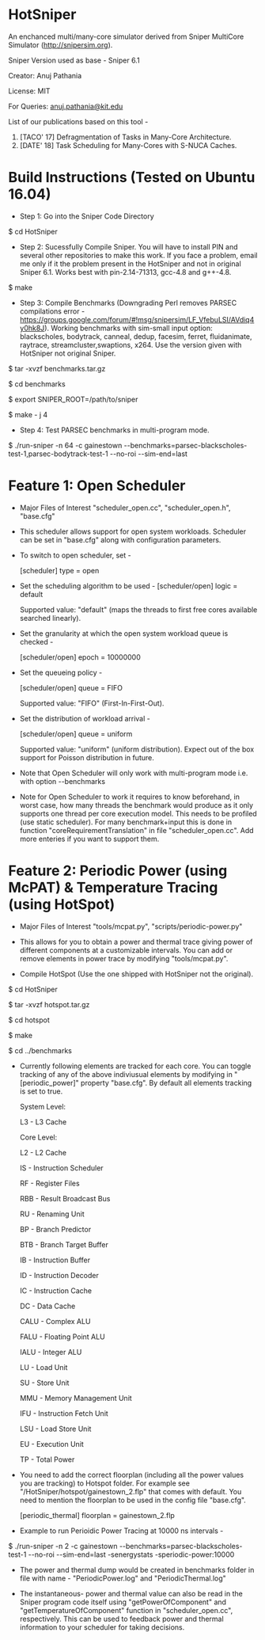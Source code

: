 # HotSniper
An enchanced multi/many-core simulator derived from Sniper MultiCore Simulator (http://snipersim.org).

Sniper Version used as base - Sniper 6.1

Creator: Anuj Pathania

License: MIT

For Queries: anuj.pathania@kit.edu

List of our publications based on this tool -

1. [TACO' 17] Defragmentation of Tasks in Many-Core Architecture.
2. [DATE' 18] Task Scheduling for Many-Cores with S-NUCA Caches.



# Build Instructions (Tested on Ubuntu 16.04)

* Step 1: Go into the Sniper Code Directory

$ cd HotSniper

* Step 2: Sucessfully Compile Sniper. You will have to install PIN and several other repositories to make this work. If you face a problem, email me only if it the problem present in the HotSniper and not in original Sniper 6.1. Works best with pin-2.14-71313, gcc-4.8 and g++-4.8.

$ make

* Step 3: Compile Benchmarks (Downgrading Perl removes PARSEC compilations error - https://groups.google.com/forum/#!msg/snipersim/LF_VfebuLSI/AVdiq4y0hk8J). Working benchmarks with sim-small input option: blackscholes, bodytrack, canneal, dedup, facesim, ferret, fluidanimate, raytrace, streamcluster,swaptions, x264. Use the version given with HotSniper not original Sniper.

$ tar -xvzf benchmarks.tar.gz

$ cd benchmarks

$ export SNIPER_ROOT=/path/to/sniper

$ make - j 4

* Step 4: Test PARSEC benchmarks in multi-program mode.

$ ./run-sniper -n 64 -c gainestown --benchmarks=parsec-blackscholes-test-1,parsec-bodytrack-test-1 --no-roi --sim-end=last





# Feature 1: Open Scheduler 

* Major Files of Interest "scheduler_open.cc", "scheduler_open.h", "base.cfg"

* This scheduler allows support for open system workloads. Scheduler can be set in "base.cfg" along with configuration parameters. 

* To switch to open scheduler, set -

	[scheduler]
	type = open

* Set the scheduling algorithm to be used -
	[scheduler/open]
	logic = default

  Supported value: "default" (maps the threads to first free cores available searched linearly).

* Set the granularity at which the open system workload queue is checked -

	[scheduler/open]
	epoch = 10000000

* Set the queueing policy -
	
	[scheduler/open]
	queue = FIFO

  Supported value: "FIFO" (First-In-First-Out).

* Set the distribution of workload arrival -

	[scheduler/open]
	queue = uniform


   Supported value: "uniform" (uniform distribution). Expect out of the box support for Poisson distribution in future.

* Note that Open Scheduler will only work with multi-program mode i.e. with option --benchmarks

* Note for Open Scheduler to work it requires to know beforehand, in worst case, how many threads the benchmark would produce as it only supports one thread per core execution model. This needs to be profiled (use static scheduler). For many benchmark+input this is done in function "coreRequirementTranslation" in file "scheduler_open.cc". Add more enteries if you want to support them.



# Feature 2: Periodic Power (using McPAT) & Temperature Tracing (using HotSpot)

* Major Files of Interest "tools/mcpat.py", "scripts/periodic-power.py"

* This allows for you to obtain a power and thermal trace giving power of different components at a customizable intervals. You can add or remove elements in power trace by modifying "tools/mcpat.py".

* Compile HotSpot (Use the one shipped with HotSniper not the original).

$ cd HotSniper

$ tar -xvzf hotspot.tar.gz

$ cd hotspot

$ make

$ cd ../benchmarks

* Currently following elements are tracked for each core. You can toggle  tracking of any of the above indiviusual elements by modifying in "[periodic_power]" property "base.cfg". By default all elements tracking is set to true.

  System Level:

  L3 - L3 Cache

  Core Level:

  L2 - L2 Cache

  IS - Instruction Scheduler

  RF - Register Files

  RBB - Result Broadcast Bus

  RU - Renaming Unit

  BP - Branch Predictor

  BTB - Branch Target Buffer

  IB - Instruction Buffer

  ID - Instruction Decoder

  IC - Instruction Cache

  DC - Data Cache

  CALU - Complex ALU

  FALU - Floating Point ALU

  IALU - Integer ALU

  LU - Load Unit

  SU - Store Unit

  MMU - Memory Management Unit

  IFU - Instruction Fetch Unit

  LSU - Load Store Unit

  EU  - Execution Unit

  TP - Total Power

* You need to add the correct floorplan (including all the power values you are tracking) to Hotspot folder. For example see "/HotSniper/hotspot/gainestown_2.flp" that comes with default. You need to mention the floorplan to be used in the config file "base.cfg".

	[periodic_thermal]
	floorplan = gainestown_2.flp

* Example to run Perioidic Power Tracing at 10000 ns intervals -

$ ./run-sniper -n 2 -c gainestown  --benchmarks=parsec-blackscholes-test-1 --no-roi --sim-end=last -senergystats -speriodic-power:10000

* The power and thermal dump would be created in benchmarks folder in file with name - "PeriodicPower.log" and "PeriodicThermal.log"

* The instantaneous- power and thermal value can also be read in the Sniper program code itself using "getPowerOfComponent" and "getTemperatureOfComponent" function in "scheduler_open.cc", respectively. This can be used to feedback power and thermal information to your scheduler for taking decisions.
